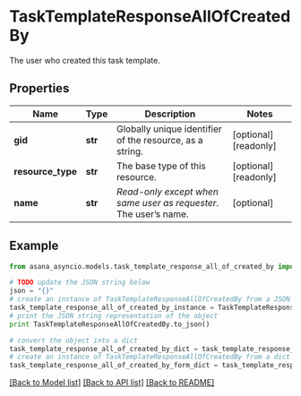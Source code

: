 # TaskTemplateResponseAllOfCreatedBy

The user who created this task template.

## Properties

Name | Type | Description | Notes
------------ | ------------- | ------------- | -------------
**gid** | **str** | Globally unique identifier of the resource, as a string. | [optional] [readonly] 
**resource_type** | **str** | The base type of this resource. | [optional] [readonly] 
**name** | **str** | *Read-only except when same user as requester*. The user’s name. | [optional] 

## Example

```python
from asana_asyncio.models.task_template_response_all_of_created_by import TaskTemplateResponseAllOfCreatedBy

# TODO update the JSON string below
json = "{}"
# create an instance of TaskTemplateResponseAllOfCreatedBy from a JSON string
task_template_response_all_of_created_by_instance = TaskTemplateResponseAllOfCreatedBy.from_json(json)
# print the JSON string representation of the object
print TaskTemplateResponseAllOfCreatedBy.to_json()

# convert the object into a dict
task_template_response_all_of_created_by_dict = task_template_response_all_of_created_by_instance.to_dict()
# create an instance of TaskTemplateResponseAllOfCreatedBy from a dict
task_template_response_all_of_created_by_form_dict = task_template_response_all_of_created_by.from_dict(task_template_response_all_of_created_by_dict)
```
[[Back to Model list]](../README.md#documentation-for-models) [[Back to API list]](../README.md#documentation-for-api-endpoints) [[Back to README]](../README.md)


